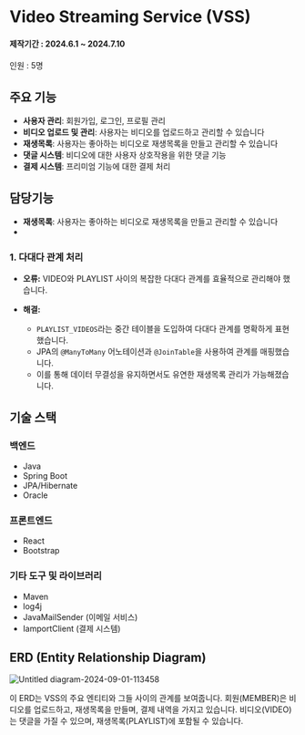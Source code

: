 # Video Streaming Service (VSS)
#### 제작기간 : 2024.6.1 ~ 2024.7.10
인원 : 5명 

## 주요 기능

- **사용자 관리**: 회원가입, 로그인, 프로필 관리
- **비디오 업로드 및 관리**: 사용자는 비디오를 업로드하고 관리할 수 있습니다
- **재생목록**: 사용자는 좋아하는 비디오로 재생목록을 만들고 관리할 수 있습니다
- **댓글 시스템**: 비디오에 대한 사용자 상호작용을 위한 댓글 기능
- **결제 시스템**: 프리미엄 기능에 대한 결제 처리

## 담당기능
- **재생목록**: 사용자는 좋아하는 비디오로 재생목록을 만들고 관리할 수 있습니다
- 
### 1. 다대다 관계 처리

- **오류:** VIDEO와 PLAYLIST 사이의 복잡한 다대다 관계를 효율적으로 관리해야 했습니다.

- **해결:**
  - `PLAYLIST_VIDEOS`라는 중간 테이블을 도입하여 다대다 관계를 명확하게 표현했습니다.
  - JPA의 `@ManyToMany` 어노테이션과 `@JoinTable`을 사용하여 관계를 매핑했습니다.
  - 이를 통해 데이터 무결성을 유지하면서도 유연한 재생목록 관리가 가능해졌습니다.

## 기술 스택

### 백엔드
- Java
- Spring Boot
- JPA/Hibernate
- Oracle

### 프론트엔드
- React
- Bootstrap

### 기타 도구 및 라이브러리
- Maven
- log4j
- JavaMailSender (이메일 서비스)
- IamportClient (결제 시스템)

## ERD (Entity Relationship Diagram)
![Untitled diagram-2024-09-01-113458](https://github.com/user-attachments/assets/a3f6c67e-826b-431c-a2e1-5be4ce13a31e)



이 ERD는 VSS의 주요 엔티티와 그들 사이의 관계를 보여줍니다. 회원(MEMBER)은 비디오를 업로드하고, 재생목록을 만들며, 결제 내역을 가지고 있습니다. 비디오(VIDEO)는 댓글을 가질 수 있으며, 재생목록(PLAYLIST)에 포함될 수 있습니다.


